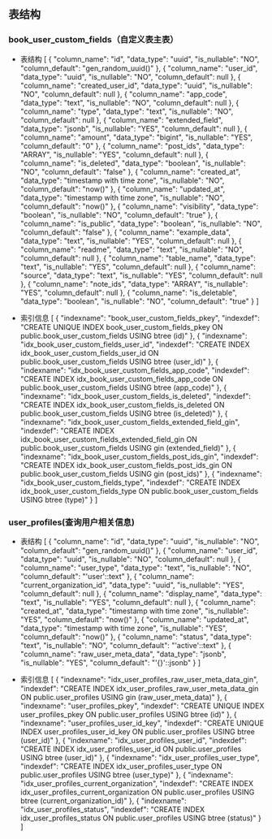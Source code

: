 ## 表结构

### book_user_custom_fields（自定义表主表）
- 表结构
[
  {
    "column_name": "id",
    "data_type": "uuid",
    "is_nullable": "NO",
    "column_default": "gen_random_uuid()"
  },
  {
    "column_name": "user_id",
    "data_type": "uuid",
    "is_nullable": "NO",
    "column_default": null
  },
  {
    "column_name": "created_user_id",
    "data_type": "uuid",
    "is_nullable": "NO",
    "column_default": null
  },
  {
    "column_name": "app_code",
    "data_type": "text",
    "is_nullable": "NO",
    "column_default": null
  },
  {
    "column_name": "type",
    "data_type": "text",
    "is_nullable": "NO",
    "column_default": null
  },
  {
    "column_name": "extended_field",
    "data_type": "jsonb",
    "is_nullable": "YES",
    "column_default": null
  },
  {
    "column_name": "amount",
    "data_type": "bigint",
    "is_nullable": "YES",
    "column_default": "0"
  },
  {
    "column_name": "post_ids",
    "data_type": "ARRAY",
    "is_nullable": "YES",
    "column_default": null
  },
  {
    "column_name": "is_deleted",
    "data_type": "boolean",
    "is_nullable": "NO",
    "column_default": "false"
  },
  {
    "column_name": "created_at",
    "data_type": "timestamp with time zone",
    "is_nullable": "NO",
    "column_default": "now()"
  },
  {
    "column_name": "updated_at",
    "data_type": "timestamp with time zone",
    "is_nullable": "NO",
    "column_default": "now()"
  },
  {
    "column_name": "visibility",
    "data_type": "boolean",
    "is_nullable": "NO",
    "column_default": "true"
  },
  {
    "column_name": "is_public",
    "data_type": "boolean",
    "is_nullable": "NO",
    "column_default": "false"
  },
  {
    "column_name": "example_data",
    "data_type": "text",
    "is_nullable": "YES",
    "column_default": null
  },
  {
    "column_name": "readme",
    "data_type": "text",
    "is_nullable": "NO",
    "column_default": null
  },
  {
    "column_name": "table_name",
    "data_type": "text",
    "is_nullable": "YES",
    "column_default": null
  },
  {
    "column_name": "source",
    "data_type": "text",
    "is_nullable": "YES",
    "column_default": null
  },
  {
    "column_name": "note_ids",
    "data_type": "ARRAY",
    "is_nullable": "YES",
    "column_default": null
  },
  {
    "column_name": "is_deletable",
    "data_type": "boolean",
    "is_nullable": "NO",
    "column_default": "true"
  }
]

- 索引信息
[
  {
    "indexname": "book_user_custom_fields_pkey",
    "indexdef": "CREATE UNIQUE INDEX book_user_custom_fields_pkey ON public.book_user_custom_fields USING btree (id)"
  },
  {
    "indexname": "idx_book_user_custom_fields_user_id",
    "indexdef": "CREATE INDEX idx_book_user_custom_fields_user_id ON public.book_user_custom_fields USING btree (user_id)"
  },
  {
    "indexname": "idx_book_user_custom_fields_app_code",
    "indexdef": "CREATE INDEX idx_book_user_custom_fields_app_code ON public.book_user_custom_fields USING btree (app_code)"
  },
  {
    "indexname": "idx_book_user_custom_fields_is_deleted",
    "indexdef": "CREATE INDEX idx_book_user_custom_fields_is_deleted ON public.book_user_custom_fields USING btree (is_deleted)"
  },
  {
    "indexname": "idx_book_user_custom_fields_extended_field_gin",
    "indexdef": "CREATE INDEX idx_book_user_custom_fields_extended_field_gin ON public.book_user_custom_fields USING gin (extended_field)"
  },
  {
    "indexname": "idx_book_user_custom_fields_post_ids_gin",
    "indexdef": "CREATE INDEX idx_book_user_custom_fields_post_ids_gin ON public.book_user_custom_fields USING gin (post_ids)"
  },
  {
    "indexname": "idx_book_user_custom_fields_type",
    "indexdef": "CREATE INDEX idx_book_user_custom_fields_type ON public.book_user_custom_fields USING btree (type)"
  }
]

### user_profiles(查询用户相关信息)
- 表结构
[
  {
    "column_name": "id",
    "data_type": "uuid",
    "is_nullable": "NO",
    "column_default": "gen_random_uuid()"
  },
  {
    "column_name": "user_id",
    "data_type": "uuid",
    "is_nullable": "NO",
    "column_default": null
  },
  {
    "column_name": "user_type",
    "data_type": "text",
    "is_nullable": "NO",
    "column_default": "'user'::text"
  },
  {
    "column_name": "current_organization_id",
    "data_type": "uuid",
    "is_nullable": "YES",
    "column_default": null
  },
  {
    "column_name": "display_name",
    "data_type": "text",
    "is_nullable": "YES",
    "column_default": null
  },
  {
    "column_name": "created_at",
    "data_type": "timestamp with time zone",
    "is_nullable": "YES",
    "column_default": "now()"
  },
  {
    "column_name": "updated_at",
    "data_type": "timestamp with time zone",
    "is_nullable": "YES",
    "column_default": "now()"
  },
  {
    "column_name": "status",
    "data_type": "text",
    "is_nullable": "NO",
    "column_default": "'active'::text"
  },
  {
    "column_name": "raw_user_meta_data",
    "data_type": "jsonb",
    "is_nullable": "YES",
    "column_default": "'{}'::jsonb"
  }
]

- 索引信息
[
  {
    "indexname": "idx_user_profiles_raw_user_meta_data_gin",
    "indexdef": "CREATE INDEX idx_user_profiles_raw_user_meta_data_gin ON public.user_profiles USING gin (raw_user_meta_data)"
  },
  {
    "indexname": "user_profiles_pkey",
    "indexdef": "CREATE UNIQUE INDEX user_profiles_pkey ON public.user_profiles USING btree (id)"
  },
  {
    "indexname": "user_profiles_user_id_key",
    "indexdef": "CREATE UNIQUE INDEX user_profiles_user_id_key ON public.user_profiles USING btree (user_id)"
  },
  {
    "indexname": "idx_user_profiles_user_id",
    "indexdef": "CREATE INDEX idx_user_profiles_user_id ON public.user_profiles USING btree (user_id)"
  },
  {
    "indexname": "idx_user_profiles_user_type",
    "indexdef": "CREATE INDEX idx_user_profiles_user_type ON public.user_profiles USING btree (user_type)"
  },
  {
    "indexname": "idx_user_profiles_current_organization",
    "indexdef": "CREATE INDEX idx_user_profiles_current_organization ON public.user_profiles USING btree (current_organization_id)"
  },
  {
    "indexname": "idx_user_profiles_status",
    "indexdef": "CREATE INDEX idx_user_profiles_status ON public.user_profiles USING btree (status)"
  }
]